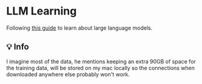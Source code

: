 # LLM Learning

Following [this guide](https://www.youtube.com/watch?v=UU1WVnMk4E8) to learn about large language models.

## 💡 Info

I imagine most of the data, he mentions keeping an extra 90GB of space for the training data, will be stored on my mac locally so the connections when downloaded anywhere else probably won't work.
